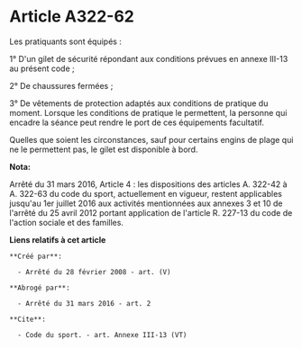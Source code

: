 # Article A322-62

Les pratiquants sont équipés : 

1° D'un gilet de sécurité répondant aux conditions prévues en annexe III-13 au présent code ; 

2° De chaussures fermées ; 

3° De vêtements de protection adaptés aux conditions de pratique du moment. Lorsque les conditions de pratique le permettent,
la personne qui encadre la séance peut rendre le port de ces équipements facultatif. 

Quelles que soient les circonstances, sauf pour certains engins de plage qui ne le permettent pas, le gilet est disponible à
bord.

**Nota:**

Arrêté du 31 mars 2016, Article 4 :  les dispositions des articles A. 322-42 à A. 322-63 du code du sport, actuellement en
vigueur, restent applicables jusqu'au 1er juillet 2016 aux activités mentionnées aux annexes 3 et 10 de l'arrêté du 25 avril
2012 portant application de l'article R. 227-13 du code de l'action sociale et des familles.

**Liens relatifs à cet article**

	**Créé par**:

	  - Arrêté du 28 février 2008 - art. (V)

	**Abrogé par**:

	  - Arrêté du 31 mars 2016 - art. 2

	**Cite**:

	  - Code du sport. - art. Annexe III-13 (VT)
